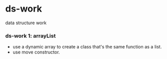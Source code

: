 # ds-work
data structure work

### ds-work 1: arrayList

- use a dynamic array to create a class that's the same function as a list.
- use move constructor.
